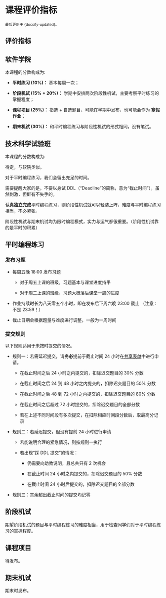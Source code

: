 # 课程评价指标

<small>最后更新于 {docsify-updated}。</small>

## 评价指标

<!-- tabs:start -->

## **软件学院**

本课程的分数构成为:

- **平时练习 ($10\%$)：** 基本每周一次；

- **阶段机试 ($15\% + 20\%$)：** 学期中安排两次阶段性机试，主要考察平时练习的掌握程度；

- **课程项目 ($25\%$)：** 指选 + 自选题目，可能在学期中发布，也可能会作为 **寒假作业**；

- **期末机试 ($30\%$)：** 和平时编程练习与阶段性机试的形式相同，没有笔试。

## **技术科学试验班**

本课程的分数构成为:

待定，与软院类似。

<!-- tabs:end -->

对于平时编程练习，我们会留出充足的时间。

需要提醒大家的是，不要以身试 DDL（“Deadline”的简称，意为“截止时间”），虽然刺激，但鲜有不失手的。

**认真独立完成**平时编程练习，则阶段性机试就可以轻装上阵，难度与平时编程练习相当，不必紧张。

阶段性机试与期末机试均为限时编程模式，实力与运气都很重要。（阶段性机试靠的是平时的积累）

## 平时编程练习

### 发布习题

- 每周五晚 18:00 发布习题

  - 对于周五上课的班级，习题基本与课堂进度持平

  - 对于周二上课的班级，习题大概落后课堂一周的进度

- 作业持续时长为八天零五个小时，即在发布后下周六晚 23:00 截止 （注意：不是 23:59！）

- 截止日期会根据题量与难度进行调整，一般为一周时间

### 提交规则

以下规则适用于未按时提交的情况。

- 规则一：若需延迟提交，请**务必**提前于截止时间 $24$ 小时在[共享表单](https://table.nju.edu.cn/dtable/forms/b068dc43-4bd8-4e7d-94f6-3bb0c105f66d/)中进行申请。

  - 在截止时间之后 $24$ 小时之内提交的，扣除迟交题目的 $30\%$ 分数

  - 在截止时间之后 $24$ 到 $48$ 小时之内提交的，扣除迟交题目的 $50\%$ 分数

  - 在截止时间之后 $48$ 到 $72$ 小时之内提交的，扣除迟交题目的 $80\%$ 分数

  - 在截止时间之后超过 $72$ 小时提交的，扣除迟交题目的全部分数

  - 若在上述不同时间段有多次提交，在扣除相应时间段分数后，取最高分记录

- 规则二：若延迟提交，但没有提前 $24$ 小时进行申请

  - 若能说明合理的紧急情况，则按规则一执行

  - 若出现“踩 DDL 提交”的情况：

    - 仍需要向助教说明，且总共只有 $2$ 次机会

    - 在截止时间 $24$ 小时之内提交的，扣除迟交题目的 $50\%$ 分数

    - 在截止时间 $24$ 小时后提交的，扣除迟交题目的全部分数

- 规则三：其余超出截止时间的提交均记零

## 阶段机试

期望阶段机试的题目与平时编程练习的难度相当，用于检查同学们对于平时编程练习的掌握程度。

## 课程项目

待发布。

## 期末机试

期末时发布。